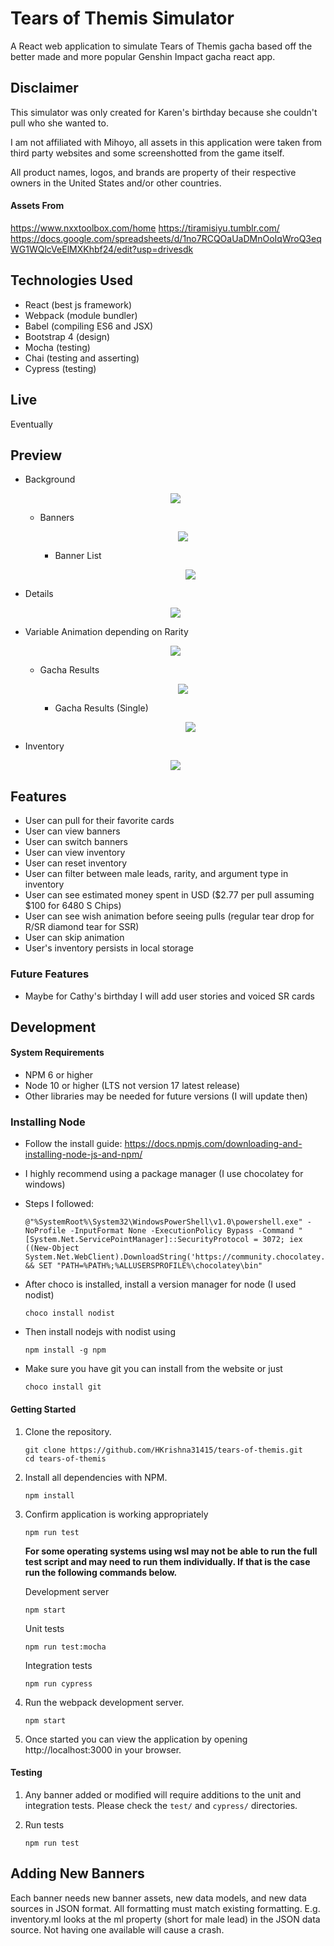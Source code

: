 # Tears of Themis Simulator
A React web application to simulate Tears of Themis gacha based off the better made
and more popular Genshin Impact gacha react app.

## Disclaimer

<p>
  This simulator was only created for Karen's birthday because she couldn't pull who she wanted to.
</p>
<p>
  I am not affiliated with Mihoyo, all assets in this application were taken from third party websites and some screenshotted from the game itself.
</p>
<p>
  All product names, logos, and brands are property of their respective owners in the United States and/or other countries.
</p>

#### Assets From
https://www.nxxtoolbox.com/home
https://tiramisiyu.tumblr.com/
https://docs.google.com/spreadsheets/d/1no7RCQOaUaDMnOoIqWroQ3eqWG1WQlcVeElMXKhbf24/edit?usp=drivesdk


## Technologies Used
- React (best js framework)
- Webpack (module bundler)
- Babel (compiling ES6 and JSX)
- Bootstrap 4 (design)
- Mocha (testing)
- Chai (testing and asserting)
- Cypress (testing)

## Live

Eventually


## Preview

- Background
  <p align="center">
    <img src="./doc-images/a.png">
  </p>

  - Banners
    <p align="center">
      <img src="./doc-images/b.png">
    </p>  

    - Banner List
      <p align="center">
        <img src="./doc-images/e.png">
      </p>  

- Details
  <p align="center">
    <img src="./doc-images/f.png">
  </p>

- Variable Animation depending on Rarity
  <p align="center">
    <img src="./doc-images/c.png">
  </p>

  - Gacha Results
    <p align="center">
      <img src="./doc-images/d.png">
    </p>  

    - Gacha Results (Single)
      <p align="center">
        <img src="./doc-images/h.png">
      </p>  


- Inventory
  <p align="center">
    <img src="./doc-images/g.png">
  </p>

## Features

- User can pull for their favorite cards
- User can view banners
- User can switch banners
- User can view inventory
- User can reset inventory
- User can filter between male leads, rarity, and argument type in inventory
- User can see estimated money spent in USD ($2.77 per pull assuming $100 for 6480 S Chips)
- User can see wish animation before seeing pulls (regular tear drop for R/SR diamond tear for SSR)
- User can skip animation
- User's inventory persists in local storage

### Future Features

- Maybe for Cathy's birthday I will add user stories and voiced SR cards

## Development

#### System Requirements

- NPM 6 or higher
- Node 10 or higher (LTS not version 17 latest release)
- Other libraries may be needed for future versions (I will update then)

### Installing Node

- Follow the install guide: https://docs.npmjs.com/downloading-and-installing-node-js-and-npm/
- I highly recommend using a package manager (I use chocolatey for windows)
- Steps I followed:
  ```shell
  @"%SystemRoot%\System32\WindowsPowerShell\v1.0\powershell.exe" -NoProfile -InputFormat None -ExecutionPolicy Bypass -Command "[System.Net.ServicePointManager]::SecurityProtocol = 3072; iex ((New-Object System.Net.WebClient).DownloadString('https://community.chocolatey.org/install.ps1'))" && SET "PATH=%PATH%;%ALLUSERSPROFILE%\chocolatey\bin"
  ```
- After choco is installed, install a version manager for node (I used nodist)

  ```shell
  choco install nodist
  ```
- Then install nodejs with nodist using
  ```shell
  npm install -g npm
  ```
- Make sure you have git you can install from the website or just
  ```shell
  choco install git
  ```

#### Getting Started

1. Clone the repository.

    ```shell
    git clone https://github.com/HKrishna31415/tears-of-themis.git
    cd tears-of-themis
    ```

1. Install all dependencies with NPM.

    ```shell
    npm install
    ```

1. Confirm application is working appropriately

    ```shell
    npm run test
    ```

    **For some operating systems using wsl may not be able to run the full test script and may need to run them individually. If that is the case run the following commands below.**

    Development server
    ```shell
    npm start
    ```

    Unit tests
    ```shell
    npm run test:mocha
    ```

    Integration tests
    ```shell
    npm run cypress
    ```

1. Run the webpack development server.

    ```shell
    npm start
    ```

1. Once started you can view the application by opening http://localhost:3000 in your browser.

#### Testing

1. Any banner added or modified will require additions to the unit and integration tests.  Please check the `test/` and `cypress/` directories.

1. Run tests

    ```shell
    npm run test
    ```
## Adding New Banners

Each banner needs new banner assets, new data models, and new data sources in JSON format. All formatting must
match existing formatting. E.g. inventory.ml looks at the ml property (short for male lead) in the JSON data source. Not having one available will cause a crash.
